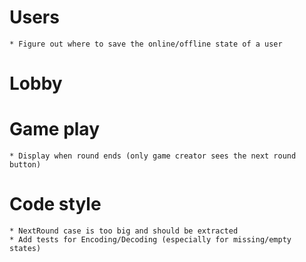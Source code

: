 # Users

    * Figure out where to save the online/offline state of a user

# Lobby

# Game play

    * Display when round ends (only game creator sees the next round button)

# Code style

    * NextRound case is too big and should be extracted
    * Add tests for Encoding/Decoding (especially for missing/empty states)
